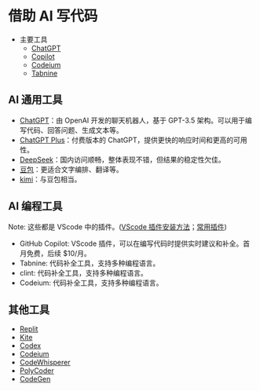 # 借助 AI 写代码

- 主要工具
  - [ChatGPT](https://chat.openai.com/)
  - [Copilot](https://github.com/github/copilot)
  - [Codeium](https://www.codeium.com/)
  - [Tabnine](https://www.tabnine.com/)




## AI 通用工具

  - [ChatGPT](https://chat.openai.com/chat)：由 OpenAI 开发的聊天机器人，基于 GPT-3.5 架构。可以用于编写代码、回答问题、生成文本等。
  - [ChatGPT Plus](https://openai.com/pricing)：付费版本的 ChatGPT，提供更快的响应时间和更高的可用性。
  - [DeepSeek](https://deepseek.ai/)：国内访问顺畅，整体表现不错，但结果的稳定性欠佳。
  - [豆包](https://www.douban.com/)：更适合文字编排、翻译等。
  - [kimi](https://www.kimi.ai/)：与豆包相当。

## AI 编程工具 

Note: 这些都是 VScode 中的插件。([VScode 插件安装方法](https://www.lianxh.cn/details/1490.html)；[常用插件](https://www.lianxh.cn/details/1390.html))

  - GitHub Copilot: VScode 插件，可以在编写代码时提供实时建议和补全。首月免费，后续 $10/月。
  - Tabnine: 代码补全工具，支持多种编程语言。
  - clint: 代码补全工具，支持多种编程语言。
  - Codeium: 代码补全工具，支持多种编程语言。

## 其他工具
  - [Replit](https://replit.com/)
  - [Kite](https://www.kite.com/)
  - [Codex](https://openai.com/research/codex)
  - [Codeium](https://www.codeium.com/)
  - [CodeWhisperer](https://aws.amazon.com/codewhisperer/)
  - [PolyCoder](https://polycoder.ai/)
  - [CodeGen](https://arxiv.org/abs/2203.13488)